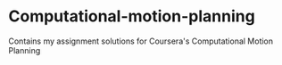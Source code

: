 # Computational-motion-planning
Contains my assignment solutions for Coursera's Computational Motion Planning
